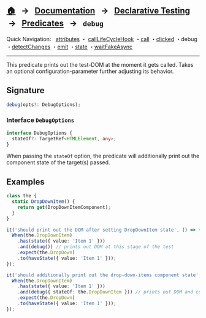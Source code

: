 ## [🏠][home] &nbsp; → &nbsp; **[Documentation][docs]** &nbsp; → &nbsp; [Declarative Testing][declarative] &nbsp;→ &nbsp; [Predicates][index] &nbsp; → &nbsp; `debug`

[home]: ../README.md
[index]: ./index.md
[docs]: ../../DOCUMENTATION.md
[declarative]: ../index.md
[attributes]: ./attributes.md
[calllifecyclehook]: ./call-life-cycle-hook.md
[call]: ./call.md
[clicked]: ./clicked.md
[debug]: ./debug.md
[detectchanges]: ./detect-changes.md
[emit]: ./emit.md
[state]: ./state.md
[waitfakeasync]: ./wait-fake-async.md

Quick Navigation: &nbsp; [attributes] ・ [callLifeCycleHook] ・[call] ・[clicked] ・debug ・[detectChanges] ・[emit] ・[state] ・[waitFakeAsync]

---

This predicate prints out the test-DOM at the moment it gets called. Takes an optional configuration-parameter further adjusting its behavior.

## Signature

```ts
debug(opts?: DebugOptions);
```

### Interface `DebugOptions`

```ts
interface DebugOptions {
  stateOf?: TargetRef<HTMLElement, any>;
}
```

When passing the `stateOf` option, the predicate will additionally print out the component state of the target(s) passed.

## Examples

```ts
class the {
  static DropDownItem() {
    return get(DropDownItemComponent);
  }
}

it('should print out the DOM after setting DropDownItem state', () => {
  When(the.DropDownItem)
    .has(state({ value: 'Item 1' }))
    .and(debug()) // prints out DOM at this stage of the test
    .expect(the.DropDown)
    .to(haveState({ value: 'Item 1' }));
});

it('should additionally print out the drop-down-items component state', () => {
  When(the.DropDownItem)
    .has(state({ value: 'Item 1' }))
    .and(debug({ stateOf: the.DropDownItem })) // prints out DOM and component-state of DropDownItem
    .expect(the.DropDown)
    .to(haveState({ value: 'Item 1' }));
});
```

